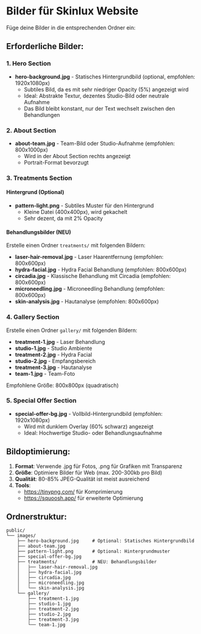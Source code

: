 # Bilder für Skinlux Website

Füge deine Bilder in die entsprechenden Ordner ein:

## Erforderliche Bilder:

### 1. Hero Section
- **hero-background.jpg** - Statisches Hintergrundbild (optional, empfohlen: 1920x1080px)
  - Subtiles Bild, da es mit sehr niedriger Opacity (5%) angezeigt wird
  - Ideal: Abstrakte Textur, dezentes Studio-Bild oder neutrale Aufnahme
  - Das Bild bleibt konstant, nur der Text wechselt zwischen den Behandlungen

### 2. About Section
- **about-team.jpg** - Team-Bild oder Studio-Aufnahme (empfohlen: 800x1000px)
  - Wird in der About Section rechts angezeigt
  - Portrait-Format bevorzugt

### 3. Treatments Section
#### Hintergrund (Optional)
- **pattern-light.png** - Subtiles Muster für den Hintergrund
  - Kleine Datei (400x400px), wird gekachelt
  - Sehr dezent, da mit 2% Opacity

#### Behandlungsbilder (NEU)
Erstelle einen Ordner `treatments/` mit folgenden Bildern:
- **laser-hair-removal.jpg** - Laser Haarentfernung (empfohlen: 800x600px)
- **hydra-facial.jpg** - Hydra Facial Behandlung (empfohlen: 800x600px)
- **circadia.jpg** - Klassische Behandlung mit Circadia (empfohlen: 800x600px)
- **microneedling.jpg** - Microneedling Behandlung (empfohlen: 800x600px)
- **skin-analysis.jpg** - Hautanalyse (empfohlen: 800x600px)

### 4. Gallery Section
Erstelle einen Ordner `gallery/` mit folgenden Bildern:
- **treatment-1.jpg** - Laser Behandlung
- **studio-1.jpg** - Studio Ambiente  
- **treatment-2.jpg** - Hydra Facial
- **studio-2.jpg** - Empfangsbereich
- **treatment-3.jpg** - Hautanalyse
- **team-1.jpg** - Team-Foto

Empfohlene Größe: 800x800px (quadratisch)

### 5. Special Offer Section
- **special-offer-bg.jpg** - Vollbild-Hintergrundbild (empfohlen: 1920x1080px)
  - Wird mit dunklem Overlay (60% schwarz) angezeigt
  - Ideal: Hochwertige Studio- oder Behandlungsaufnahme

## Bildoptimierung:

1. **Format**: Verwende .jpg für Fotos, .png für Grafiken mit Transparenz
2. **Größe**: Optimiere Bilder für Web (max. 200-300kb pro Bild)
3. **Qualität**: 80-85% JPEG-Qualität ist meist ausreichend
4. **Tools**: 
   - https://tinypng.com/ für Komprimierung
   - https://squoosh.app/ für erweiterte Optimierung

## Ordnerstruktur:

```
public/
└── images/
    ├── hero-background.jpg     # Optional: Statisches Hintergrundbild
    ├── about-team.jpg
    ├── pattern-light.png       # Optional: Hintergrundmuster
    ├── special-offer-bg.jpg
    ├── treatments/             # NEU: Behandlungsbilder
    │   ├── laser-hair-removal.jpg
    │   ├── hydra-facial.jpg
    │   ├── circadia.jpg
    │   ├── microneedling.jpg
    │   └── skin-analysis.jpg
    └── gallery/
        ├── treatment-1.jpg
        ├── studio-1.jpg
        ├── treatment-2.jpg
        ├── studio-2.jpg
        ├── treatment-3.jpg
        └── team-1.jpg
``` 